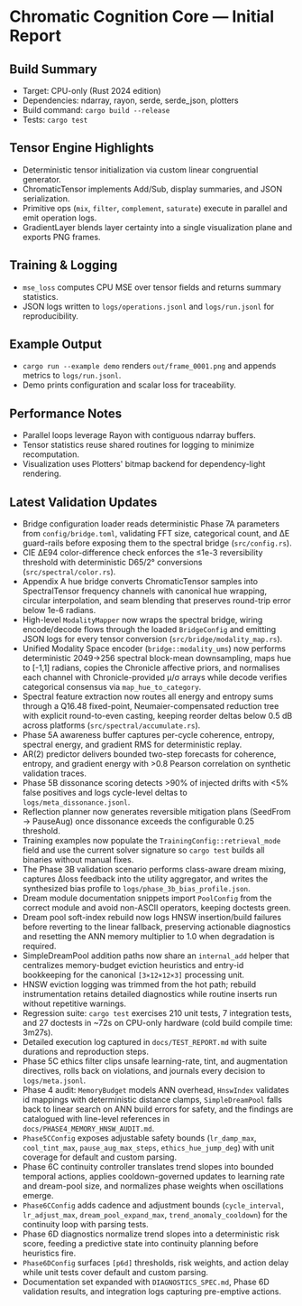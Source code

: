# Chromatic Cognition Core — Initial Report

## Build Summary
- Target: CPU-only (Rust 2024 edition)
- Dependencies: ndarray, rayon, serde, serde_json, plotters
- Build command: `cargo build --release`
- Tests: `cargo test`

## Tensor Engine Highlights
- Deterministic tensor initialization via custom linear congruential generator.
- ChromaticTensor implements Add/Sub, display summaries, and JSON serialization.
- Primitive ops (`mix`, `filter`, `complement`, `saturate`) execute in parallel and emit operation logs.
- GradientLayer blends layer certainty into a single visualization plane and exports PNG frames.

## Training & Logging
- `mse_loss` computes CPU MSE over tensor fields and returns summary statistics.
- JSON logs written to `logs/operations.jsonl` and `logs/run.jsonl` for reproducibility.

## Example Output
- `cargo run --example demo` renders `out/frame_0001.png` and appends metrics to `logs/run.jsonl`.
- Demo prints configuration and scalar loss for traceability.

## Performance Notes
- Parallel loops leverage Rayon with contiguous ndarray buffers.
- Tensor statistics reuse shared routines for logging to minimize recomputation.
- Visualization uses Plotters' bitmap backend for dependency-light rendering.

## Latest Validation Updates
- Bridge configuration loader reads deterministic Phase 7A parameters from
  `config/bridge.toml`, validating FFT size, categorical count, and ΔE guard-rails
  before exposing them to the spectral bridge (`src/config.rs`).
- CIE ΔE94 color-difference check enforces the ≤1e-3 reversibility threshold with deterministic D65/2° conversions (`src/spectral/color.rs`).
- Appendix A hue bridge converts ChromaticTensor samples into SpectralTensor frequency
  channels with canonical hue wrapping, circular interpolation, and seam blending that
  preserves round-trip error below 1e-6 radians.
- High-level `ModalityMapper` now wraps the spectral bridge, wiring encode/decode flows
  through the loaded `BridgeConfig` and emitting JSON logs for every tensor conversion
  (`src/bridge/modality_map.rs`).
- Unified Modality Space encoder (`bridge::modality_ums`) now performs deterministic
  2049→256 spectral block-mean downsampling, maps hue to [-1,1] radians, copies the
  Chronicle affective priors, and normalises each channel with Chronicle-provided μ/σ
  arrays while decode verifies categorical consensus via `map_hue_to_category`.
- Spectral feature extraction now routes all energy and entropy sums through a Q16.48
  fixed-point, Neumaier-compensated reduction tree with explicit round-to-even casting,
  keeping reorder deltas below 0.5 dB across platforms (`src/spectral/accumulate.rs`).
- Phase 5A awareness buffer captures per-cycle coherence, entropy, spectral energy, and gradient RMS for deterministic replay.
- AR(2) predictor delivers bounded two-step forecasts for coherence, entropy, and gradient energy with >0.8 Pearson correlation on synthetic validation traces.
- Phase 5B dissonance scoring detects >90% of injected drifts with <5% false positives and logs cycle-level deltas to `logs/meta_dissonance.jsonl`.
- Reflection planner now generates reversible mitigation plans (SeedFrom → PauseAug) once dissonance exceeds the configurable 0.25 threshold.
- Training examples now populate the `TrainingConfig::retrieval_mode` field and use the current solver signature so `cargo test` builds all binaries without manual fixes.
- The Phase 3B validation scenario performs class-aware dream mixing, captures Δloss feedback into the utility aggregator, and writes the synthesized bias profile to `logs/phase_3b_bias_profile.json`.
- Dream module documentation snippets import `PoolConfig` from the correct module and avoid non-ASCII operators, keeping doctests green.
- Dream pool soft-index rebuild now logs HNSW insertion/build failures before reverting to the linear fallback, preserving actionable diagnostics and resetting the ANN memory multiplier to 1.0 when degradation is required.
- SimpleDreamPool addition paths now share an `internal_add` helper that centralizes
  memory-budget eviction heuristics and entry-id bookkeeping for the canonical
  `[3×12×12×3]` processing unit.
- HNSW eviction logging was trimmed from the hot path; rebuild instrumentation retains
  detailed diagnostics while routine inserts run without repetitive warnings.
- Regression suite: `cargo test` exercises 210 unit tests, 7 integration tests, and 27 doctests in ~72s on CPU-only hardware (cold build compile time: 3m27s).
- Detailed execution log captured in `docs/TEST_REPORT.md` with suite durations and reproduction steps.
- Phase 5C ethics filter clips unsafe learning-rate, tint, and augmentation directives, rolls back on violations, and journals every decision to `logs/meta.jsonl`.
- Phase 4 audit: `MemoryBudget` models ANN overhead, `HnswIndex` validates id mappings with deterministic distance clamps, `SimpleDreamPool` falls back to linear search on ANN build errors for safety, and the findings are catalogued with line-level references in `docs/PHASE4_MEMORY_HNSW_AUDIT.md`.
- `Phase5CConfig` exposes adjustable safety bounds (`lr_damp_max`, `cool_tint_max`, `pause_aug_max_steps`, `ethics_hue_jump_deg`) with unit coverage for default and custom parsing.
- Phase 6C continuity controller translates trend slopes into bounded temporal actions, applies cooldown-governed updates to learning rate and dream-pool size, and normalizes phase weights when oscillations emerge.
- `Phase6CConfig` adds cadence and adjustment bounds (`cycle_interval`, `lr_adjust_max`, `dream_pool_expand_max`, `trend_anomaly_cooldown`) for the continuity loop with parsing tests.
- Phase 6D diagnostics normalize trend slopes into a deterministic risk score, feeding a predictive state into continuity planning before heuristics fire.
- `Phase6DConfig` surfaces `[p6d]` thresholds, risk weights, and action delay while unit tests cover default and custom parsing.
- Documentation set expanded with `DIAGNOSTICS_SPEC.md`, Phase 6D validation results, and integration logs capturing pre-emptive actions.
